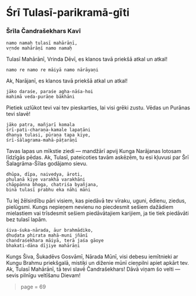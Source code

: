 # Śrī Tulasī-parikramā-gīti
### Šrīla Čandrašekhars Kavī

    namo namaḥ tulasī mahārāṇī, 
    vṛnde mahārāṇī namo namaḥ
  
Tulasī Mahārānī, Vrinda Dēvī, es klanos tavā priekšā atkal un atkal!

    namo re namo re māiyā namo nārāyaṇi

Ak, Narājanī, es klanos tavā priekšā atkal un atkal!

    jāko daraśe, paraśe agha-nāśa-hoi
    mahimā veda-purāṇe bākhāni
  
Pietiek uzlūkot tevi vai tev pieskarties, lai visi grēki zustu. Vēdas un Purānas tevi slavē!

    jāko patra, mañjarī komala
    śrī-pati-charaṇa-kamale lapaṭāni
    dhanya tulasi, pūraṇa tapa kiye,
    śrī-śālagrama-mahā-pāṭarāṇī
  
Tavas lapas un mīkstie ziedi — mandžārī apvij Kunga Narājanas lotosam līdzīgās pēdas. Ak, Tulasī, pateicoties tavām askēzēm, tu esi kļuvusi par Šrī Šalagrāma-Šīlas godājamo sievu.

    dhūpa, dīpa, naivedya, āroti,
    phulanā kiye varakhā varakhāni
    chāppānna bhoga, chatriśa byañjana,
    binā tulasī prabhu eka nāhi māni

Tu lej žēlsirdību pāri visiem, kas piedāvā tev vīraku, uguni, ēdienu, ziedus, pielūgsmi. Kungs nepieņem nevienu no piecdesmit sešiem dažādiem mielastiem vai trīsdesmit sešiem piedāvātajiem karijiem, ja tie tiek piedāvāti bez tulasī lapām.

    śiva-śuka-nārada, āur brahmādiko,
    ḍhuḍata phirata mahā-muni jñānī
    chandraśekhara māiyā, terā jaśa gāoye
    bhakati-dāna dījiye mahārāṇi

Kungs Šiva, Šukadēvs Gosvāmī, Nārada Mūnī, visi debesu iemītnieki ar Kungu Brahmu priekšgalā, mistiķi un diženie mūnī cieņpilni apiet apkārt tev. Ak, Tulasī Mahārānī, tā tevi slavē Čandrašekhars! Dāvā viņam šo velti — sevis pilnīgu veltīšanu Dievam!

> page = 69
